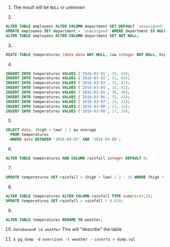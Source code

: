 1. The result will be `NULL` or unknown


2.
```sql
ALTER TABLE employees ALTER COLUMN department SET DEFAULT 'unassigned';
UPDATE employees SET department = 'unassigned' WHERE department IS NULL;
ALTER TABLE employees ALTER COLUMN department SET NOT NULL;
```

3.
```sql
REATE TABLE temperatures (date date NOT NULL, low integer NOT NULL, high integer NOT NULL);
```

4.
```sql
INSERT INTO temperatures VALUES ('2016-03-01', 34, 43);
INSERT INTO temperatures VALUES ('2016-03-02', 32, 44);
INSERT INTO temperatures VALUES ('2016-03-03', 31, 47);
INSERT INTO temperatures VALUES ('2016-03-04', 33, 42);
INSERT INTO temperatures VALUES ('2016-03-05', 39, 46);
INSERT INTO temperatures VALUES ('2016-03-06', 32, 43);
INSERT INTO temperatures VALUES ('2016-03-07', 29, 32);
INSERT INTO temperatures VALUES ('2016-03-08', 23, 31);
INSERT INTO temperatures VALUES ('2016-03-09', 17, 28);
```

5.
```sql
SELECT date, (high + low) / 2 as average
  FROM temperatures
  WHERE date BETWEEN '2016-03-02' AND '2016-03-08';
 ```
6.
```sql
ALTER TABLE temperatures ADD COLUMN rainfall integer DEFAULT 0;
```

7.
```sql
UPDATE temperatures SET rainfall = (high + low) / 2 - 35 WHERE (high + low) / 2 > 35;
```

8.
```sql
ALTER TABLE temperatures ALTER COLUMN rainfall TYPE numeric(6,3);
UPDATE temperatures SET rainfall = rainfall * 0.039;
```

9.
```sql
ALTER TABLE temperatures RENAME TO weather;
```


10. `database=# \d weather` This will "describe" the table

11. `$ pg_dump -d exercises -t weather --inserts > dump.sql`
